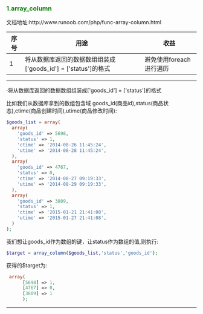<h3 style="color:green">1.array_column</h3> 
文档地址:http://www.runoob.com/php/func-array-column.html

序号|                            用途                              |        收益
----|--------------------------------------------------------------|-----------------------
1   |将从数据库返回的数据数组组装成['goods_id'] = ['status']的格式 |避免使用foreach进行遍历

---

·将从数据库返回的数据数组组装成['goods_id'] = ['status']的格式

比如我们从数据库拿到的数组包含域 goods_id(商品id),status(商品状态),ctime(商品创建时间),utime(商品修改时间):
```php
$goods_list = array(
  array(
    'goods_id' => 5698,
    'status' => 1,
    'ctime' => '2014-08-26 11:45:24',
    'utime' => '2014-08-28 11:45:24',
  ),
  array(
    'goods_id' => 4767,
    'status' => 0,
    'ctime' => '2014-08-27 09:19:33',
    'utime' => '2014-08-29 09:19:33',
  ),
  array(
    'goods_id' => 3809,
    'status' => 1,
    'ctime' => '2015-01-21 21:41:08',
    'utime' => '2015-01-27 21:41:08',
  )
);
```
我们想让goods_id作为数组的键，让status作为数组的值,则执行:
```php
$target = array_column($goods_list,'status','goods_id');
```
获得的$target为:
```php
 array(
      [5698] => 1,
      [4767] => 0,
      [3809] => 1
      );
```
---
